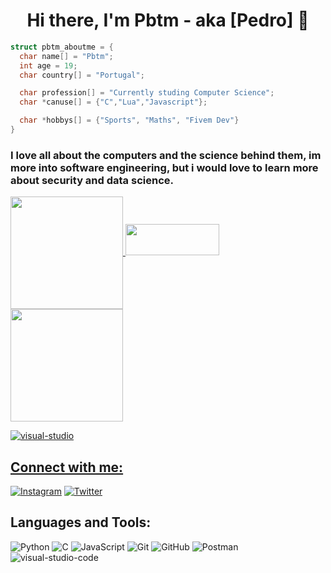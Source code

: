 <h1 align="center">Hi there, I'm Pbtm - aka [Pedro] 👋</h1>

```C
struct pbtm_aboutme = {
  char name[] = "Pbtm";
  int age = 19;
  char country[] = "Portugal";

  char profession[] = "Currently studing Computer Science";
  char *canuse[] = {"C","Lua","Javascript"};

  char *hobbys[] = {"Sports", "Maths", "Fivem Dev"}
}
```
### I love all about the computers and the science behind them, im more into software engineering, but i would love to learn more about security and data science.

<div>
    <a href="https://github.com/Pbtm999">
    <img align="center" height="180em" src="https://github-readme-stats.vercel.app/api?username=Pbtm999&show_icons=true&theme=github_dark&include_all_commits=true&count_private=true"/>
    <a href="https://github.com/Pbtm999">
    <img src="https://i.imgur.com/JXQvENw.png" height=50 width=150 /> <!--invisible-->
    <img align="center" height="180em" src="https://github-readme-stats.vercel.app/api/top-langs/?username=Pbtm999&show_icons=true&theme=github_dark&include_all_commits=true&count_private=true&size_weight=0.5&count_weight=0.5&layout=compact"/>
</div>

![visual-studio](https://img.shields.io/badge/VisualStudio-5C2D91.svg?style=plastic&logo=visual-studio)

## Connect with me:
[![Instagram](https://img.shields.io/badge/-Instagram-2A7BA0?style=plastic&logo=instagram)](https://www.instagram.com/pedro.b9_/)
[![Twitter](https://img.shields.io/badge/-Twitter-2A7BA0?style=plastic&logo=twitter)](https://twitter.com/pedroWP9)

## Languages and Tools:
![Python](https://img.shields.io/badge/-Python-F7DF1E?style=plastic&logo=python)
![C](https://img.shields.io/badge/-C-black?style=plastic&logo=c)
![JavaScript](https://img.shields.io/badge/-JavaScript-black?style=plastic&logo=javascript)
![Git](https://img.shields.io/badge/-Git-black?style=plastic&logo=git)
![GitHub](https://img.shields.io/badge/-GitHub-181717?style=plastic&logo=github)
![Postman](https://img.shields.io/badge/Postman-FF6C37?style=plastic&logo=Postman)
![visual-studio-code](https://img.shields.io/badge/VisualStudioCode-0078d7.svg?style=plastic&logo=visual-studio-code)
